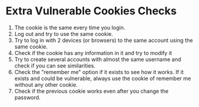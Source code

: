 # Extra Vulnerable Cookies Checks

1. The cookie is the same every time you login.
1. Log out and try to use the same cookie.
1. Try to log in with 2 devices (or browsers) to the same account using the same cookie.
1. Check if the cookie has any information in it and try to modify it
1. Try to create several accounts with almost the same username and check if you can see similarities.
1. Check the "remember me" option if it exists to see how it works. If it exists and could be vulnerable, always use the cookie of remember me without any other cookie.
1. Check if the previous cookie works even after you change the password.

